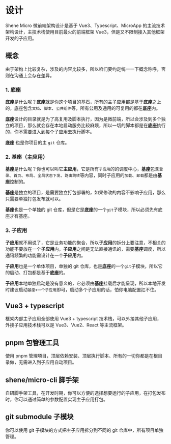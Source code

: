 <!--
 * @Author: shen
 * @Date: 2022-06-07 08:31:40
 * @LastEditors: shen
 * @LastEditTime: 2022-06-07 10:06:28
 * @Description:
-->

# 设计

Shene Micro 微前端架构设计是基于 Vue3、Typescript、MicroApp 的主流技术架构设计，主技术栈使用目前最火的前端框架 Vue3，但是又不限制接入其他框架开发的子应用。

## 概念

由于架构上比较复杂，涉及的内容比较多，所以咱们要约定统一一下概念称呼，否则在沟通上会存在差异。

### 1. 底座

**底座**是什么呢？**底座**就是你这个项目的基石，所有的主子应用都是基于**底座**之上的，底座包含`文档`、`脚本`、`公共组件`等，所有公用及通用的可复用的都在**底座**内。

**底座**设计的目录就是为了高复用及脚本执行，因为是微前端，所以会涉及到多个独立的项目，那么就会存在本地启动服务比较麻烦，所以一切的脚本都是在**底座**执行的，你不需要进入到每个子应用去执行脚本。

**底座** 也是你项目的主 `git` 仓库。

### 2. 基座（主应用）

**基座**是什么呢？你也可以叫它**主应用**，它是所有`子应用`的的调度中心，**基座**包含`登录`、`首页`、`布局`、`全局状态下发`、`路由跳转`等内容，同时子应用的`加载`、`卸载`都是由**基座**控制的。

**基座**是独立的项目，是需要独立打包部署的，如果修改的内容不影响子应用，那么只需要单独打包发布就可以。

**基座**也是一个单独的 git 仓库，但是它是**底座**的一个`git`子模块，所以必须先有底座才有基座。

### 3. 子应用

**子应用**就不用说了，它是业务功能的聚合，所以**子应用**的拆分上要注意，不相关的功能不要放在一个**子应用**内，**子应用**之间是无法直接通讯的，需要**基座**调度，所以通讯频繁的功能需设计在一个**子应用**内。

**子应用**也是一个单体项目，单独的 git 仓库，也是**底座**的一个`git`子模块，所以它的启动、打包都是基于**底座**的。

**子应用**本地单独启动是没有意义的，它必须由**基座**挂载后才能呈现，所以本地开发时建议启动`基座+一个子应用`即可，启动多个子应用的话，怕你电脑配置扛不住。

## Vue3 + typescript

框架内部主子应用全部使用 Vue3 + typescript 技术栈，可以外接其他子应用，外接子应用技术栈可以是 Vue3、Vue2、React 等主流框架。

## pnpm 包管理工具

使用 pnpm 管理项目，顶层依赖安装、顶层执行脚本、所有的一切你都是在根目录做，无需进入到子应用自动项目。

## shene/micro-cli 脚手架

自研脚手架工具，在开发时期，你可以方便的选择想要运行的子应用，在打包发布时，你可以通过简单的参数配置实现主子应用打包。

## git submodule 子模块

你可以使用 git 子模块的方式把主子应用拆分到不同的 git 仓库中，所有项目单独管理。
